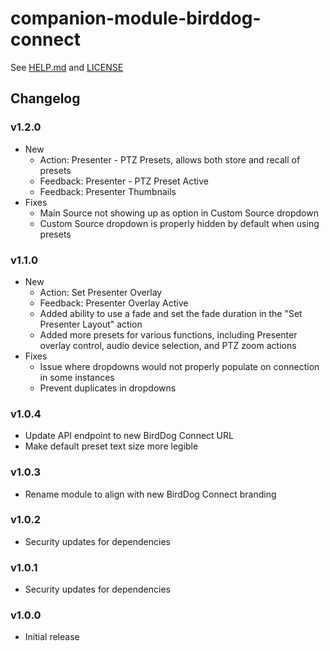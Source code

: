 # companion-module-birddog-connect

See [HELP.md](./companion/HELP.md) and [LICENSE](./LICENSE)

## Changelog

### v1.2.0

- New
  - Action: Presenter - PTZ Presets, allows both store and recall of presets
  - Feedback: Presenter - PTZ Preset Active
  - Feedback: Presenter Thumbnails
- Fixes
  - Main Source not showing up as option in Custom Source dropdown
  - Custom Source dropdown is properly hidden by default when using presets

### v1.1.0

- New
  - Action: Set Presenter Overlay
  - Feedback: Presenter Overlay Active
  - Added ability to use a fade and set the fade duration in the "Set Presenter Layout" action
  - Added more presets for various functions, including Presenter overlay control, audio device selection, and PTZ zoom actions
- Fixes
  - Issue where dropdowns would not properly populate on connection in some instances
  - Prevent duplicates in dropdowns

### v1.0.4

- Update API endpoint to new BirdDog Connect URL
- Make default preset text size more legible

### v1.0.3

- Rename module to align with new BirdDog Connect branding

### v1.0.2

- Security updates for dependencies

### v1.0.1

- Security updates for dependencies

### v1.0.0

- Initial release
